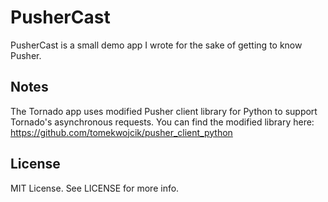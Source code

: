 PusherCast
==========

PusherCast is a small demo app I wrote for the sake of getting to know Pusher.

Notes
-----
The Tornado app uses modified Pusher client library for Python to support Tornado's asynchronous requests. You can find the modified library here: https://github.com/tomekwojcik/pusher_client_python

License
-------
MIT License. See LICENSE for more info.